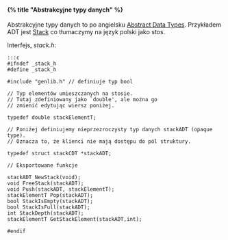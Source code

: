 #### {% title "Abstrakcyjne typy danych" %}

Abstrakcyjne typy danych to po angielsku
[Abstract Data Types](https://en.wikipedia.org/wiki/Abstract_data_type).
Przykładem ADT jest [Stack](https://en.wikipedia.org/wiki/Stack_%28abstract_data_type%29)
co tłumaczymy na język polski jako stos.

Interfejs, *stack.h*:

    :::c
    #ifndef _stack_h
    #define _stack_h

    #include "genlib.h" // definiuje typ bool

    // Typ elementów umieszczanych na stosie.
    // Tutaj zdefiniowany jako `double', ale można go
    // zmienić edytując wiersz poniżej.

    typedef double stackElementT;

    // Poniżej definiujemy nieprzezroczysty typ danych stackADT (opaque type).
    // Oznacza to, że klienci nie mają dostępu do pól struktury.

    typedef struct stackCDT *stackADT;

    // Eksportowane funkcje

    stackADT NewStack(void);
    void FreeStack(stackADT);
    void Push(stackADT, stackElementT);
    stackElementT Pop(stackADT);
    bool StackIsEmpty(stackADT);
    bool StackIsFull(stackADT);
    int StackDepth(stackADT);
    stackElementT GetStackElement(stackADT,int);

    #endif
